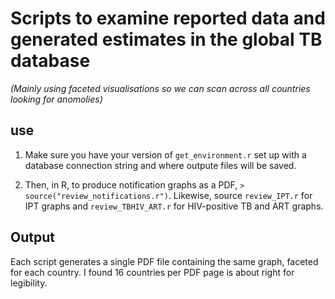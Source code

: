 # Scripts to examine reported data and generated estimates in the global TB database

*(Mainly using faceted visualisations so we can scan across all countries looking for anomolies)*

## use

1. Make sure you have your version of `get_environment.r` set up with a database connection string and where outpute files will be saved.

2. Then, in R, to produce notification graphs as a PDF, `> source("review_notifications.r")`. Likewise, source `review_IPT.r` for IPT graphs and `review_TBHIV_ART.r` for HIV-positive TB and ART graphs.


## Output

Each script generates a single PDF file containing the same graph, faceted for each country. I found 16 countries per PDF page is about right for legibility.
